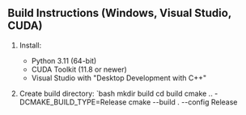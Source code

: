## Build Instructions (Windows, Visual Studio, CUDA)

1. Install:
   - Python 3.11 (64-bit)
   - CUDA Toolkit (11.8 or newer)
   - Visual Studio with "Desktop Development with C++"

2. Create build directory:
   `bash
   mkdir build
   cd build
   cmake .. -DCMAKE_BUILD_TYPE=Release
   cmake --build . --config Release
